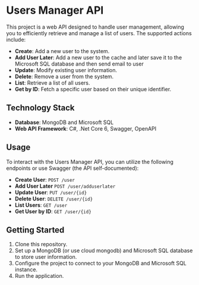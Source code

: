# Users Manager API

This project is a web API designed to handle user management, allowing you to efficiently retrieve and manage a list of users. The supported actions include:

- **Create**: Add a new user to the system.
- **Add User Later**: Add a new user to the cache and later save it to the Microsoft SQL database and then send email to user
- **Update**: Modify existing user information.
- **Delete**: Remove a user from the system.
- **List**: Retrieve a list of all users.
- **Get by ID**: Fetch a specific user based on their unique identifier.

## Technology Stack

- **Database**: MongoDB and Microsoft SQL
- **Web API Framework**: C#, .Net Core 6, Swagger, OpenAPI

## Usage

To interact with the Users Manager API, you can utilize the following endpoints or use Swagger (the API self-documented):

- **Create User**: `POST /user`
- **Add User Later**  `POST /user/adduserlater`
- **Update User**: `PUT /user/{id}`
- **Delete User**: `DELETE /user/{id}`
- **List Users**: `GET /user`
- **Get User by ID**: `GET /user/{id}`

## Getting Started

1. Clone this repository.
2. Set up a MongoDB (or use cloud mongodb) and Microsoft SQL database to store user information.
3. Configure the project to connect to your MongoDB and Microsoft SQL instance.
4. Run the application.
